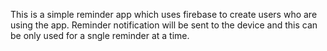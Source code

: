 This is a simple reminder app which uses firebase to create users who are 
using the app. Reminder notification will be sent to the device and this 
can be only used for a sngle reminder at a time.